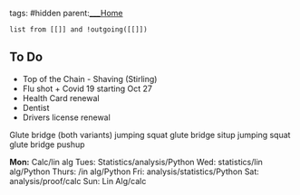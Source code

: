 tags: #hidden 
parent:[___Home](___Home.md)


```dataview
list from [[]] and !outgoing([[]])
```



## To Do


- Top of the Chain - Shaving (Stirling)
- Flu shot + Covid 19  starting Oct 27
- Health Card renewal
- Dentist
- Drivers license renewal

Glute bridge (both variants)
jumping squat
glute bridge
situp
jumping squat
glute bridge
pushup

**Mon:** Calc/lin alg
Tues: Statistics/analysis/Python
Wed: statistics/lin alg/Python
Thurs: /in alg/Python
Fri: analysis/statistics/Python
Sat: analysis/proof/calc
Sun: Lin Alg/calc